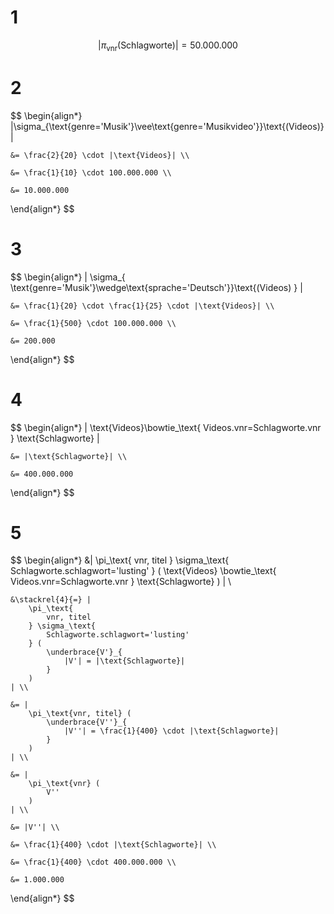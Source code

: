 # 1
$$
|\pi_{\text{vnr}}\text{(Schlagworte)}| = 50.000.000
$$

# 2
$$
\begin{align*}
	|\sigma_{\text{genre='Musik'}\vee\text{genre='Musikvideo'}}\text{(Videos)}|
	
	&= \frac{2}{20} \cdot |\text{Videos}| \\

	&= \frac{1}{10} \cdot 100.000.000 \\

	&= 10.000.000
\end{align*}
$$

# 3
$$
\begin{align*}
	|
		\sigma_{
			\text{genre='Musik'}\wedge\text{sprache='Deutsch'}}\text{(Videos)
		}
	|

	&= \frac{1}{20} \cdot \frac{1}{25} \cdot |\text{Videos}| \\

	&= \frac{1}{500} \cdot 100.000.000 \\

	&= 200.000
\end{align*}
$$

# 4
$$
\begin{align*}
	|
		\text{Videos}\bowtie_\text{
			Videos.vnr=Schlagworte.vnr
		}
		\text{Schlagworte}
	|

	&= |\text{Schlagworte}| \\
 
	&= 400.000.000
\end{align*}
$$

# 5
$$
\begin{align*}
	&|
		\pi_\text{
			vnr, titel
		} \sigma_\text{
			Schlagworte.schlagwort='lusting'
		} (
			\text{Videos} \bowtie_\text{
				Videos.vnr=Schlagworte.vnr
			}
			\text{Schlagworte}
		)
	| \\

	&\stackrel{4}{=} |
		\pi_\text{
			vnr, titel
		} \sigma_\text{
			Schlagworte.schlagwort='lusting'
		} (
			\underbrace{V'}_{
				|V'| = |\text{Schlagworte}|
			}
		)
	| \\

	&= |
		\pi_\text{vnr, titel} (
			\underbrace{V''}_{
				|V''| = \frac{1}{400} \cdot |\text{Schlagworte}|
			}
		)
	| \\

	&= |
		\pi_\text{vnr} (
			V''
		)
	| \\

	&= |V''| \\

	&= \frac{1}{400} \cdot |\text{Schlagworte}| \\

	&= \frac{1}{400} \cdot 400.000.000 \\

	&= 1.000.000
\end{align*}
$$


